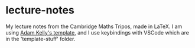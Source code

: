 # lecture-notes

My lecture notes from the Cambridge Maths Tripos, made in LaTeX. I am using [Adam Kelly's template](https://github.com/ak2316-cam/latex-templates), and I use keybindings with VSCode which are in the 'template-stuff' folder.
